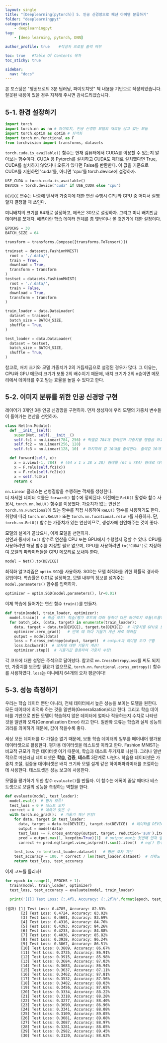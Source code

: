 ```yaml
---
layout: single
title: "[Deeplearning(pytorch)] 5. 인공 신경망으로 패션 아이템 분류하기"
folder: "deeplearningpyt"
categories:
    - deeplearningpyt
tag:
    - [deep learning, pytorch, DNN]

author_profile: true    #작성자 프로필 출력 여부

toc: true   #Table Of Contents 목차 
toc_sticky: true

sidebar:
  nav: "docs"
---
```


본 포스팅은 "펭귄브로의 3분 딥러닝, 파이토치맛" 책 내용을 기반으로 작성되었습니다.
잘못된 내용이 있을 경우 지적해 주시면 감사드리겠습니다.

## 5-1. 환경 설정하기
```python
import torch
import torch.nn as nn # 파이토치, 인공 신경망 모델의 재료들 담고 있는 모듈
import torch.optim as optim # 최적화
import torch.nn.functional as F
from torchvision import transforms, datasets
```

`torch.cuda.is_available()` 함수는 현재 컴퓨터에서 CUDA를 이용할 수 있는지 알아보는 함수이다. CUDA 용 Pytorch를 설치하고 CUDA도 제대로 설치했다면 True, CUDA를 설치하지 않았거나 오류가 있다면 False를 반환한다. 이 값을 기준으로 CUDA를 지원하면 'cuda'를, 아니면 'cpu'를 torch.device에 설정하자.
```python
USE_CUDA = torch.cuda.is_available()
DEVICE = torch.device("cuda" if USE_CUDA else "cpu")
```

`DEVICE` 변수는 나중에 텐서와 가중치에 대한 연산 수행시 CPU와 GPU 중 어디서 실행할지 결정할 때 쓰인다.

미니배치의 크기를 64개로 설정하고, 에폭은 30으로 설정하자. 그리고 미니 배치만큼 데이터를 쪼개자. 에폭이란 학습 데이터 전체를 총 몇번이나 볼 것인가에 대한 설정이다.
```python
EPOCHS = 30
BATCH_SIZE = 64

transform = transforms.Compose([transforms.ToTensor()])

trainset = datasets.FashionMNIST(
  root = './.data/',
  train = True,
  download = True,
  transform = transform
)
testset = datasets.FashionMNIST(
  root = './.data/',
  train = False,
  download = True,
  transform = transform
)

train_loader = data.DataLoader(
  dataset = trainset,
  batch_size = BATCH_SIZE,
  shuffle = True,
)

test_loader = data.DataLoader(
  dataset = testset,
  batch_size = BATCH_SIZE,
  shuffle = True,
)
``` 

참고로, 배치 크기와 모델 가중치가 2의 거듭제곱으로 설정된 경우가 많다. 그 이유는, CPU와 GPU 메모리 크기가 보통 2의 배수이기 때문에, 배치 크기가 2의 n승이면 메모리에서 데이터를 주고 받는 효율을 높일 수 있다고 한다.

## 5-2. 이미지 분류를 위한 인공 신경망 구현
레이어가 3개인 3층 인공 신경망을 구현하자.
먼저 생성자에 우리 모델의 가중치 변수들이 들어가는 연산을 선언하자.
```python
class Net(nn.Module):
  def __init__(self):
    super(Net, self).__init__()
    self.fc1 = nn.Linear(784, 256) # 픽셀값 784개 입력받아 가중치를 행렬곱 하고 편향 더해 값 256개 출력
    self.fc2 = nn.Linear(256, 128)
    self.fc3 = nn.Linear(128, 10)  # 마지막에 값 10개를 출력한다. 출력값 10개 각각은 클래스를 나타내며, 가장 큰 값을 갖는 클래스가 이 모델의 예측값이 된다.

  def forward(self, x):
    x = x.view(-1, 784)  # (64 x 1 x 28 x 28) 형태를 (64 x 784) 형태로 데이터 변환
    x = F.relu(self.fc1(x))
    x = F.relu(self.fc2(x))
    x = self.fc3(x)
    return x
```
`nn.Linear` 클래스는 선형결합을 수행하는 객체를 생성한다.<br/>
더 자세한 데이터 흐름은 `forward()` 함수에 정의된다. 이전에는 `ReLU()` 활성화 함수 사용시, `torch.nn.ReLU()` 함수를 이용했다. 가중치가 없는 연산은 `torch.nn.Functional`에 있는 함수를 직접 사용하여 `ReLU()` 함수를 사용하기도 한다. 취향에 따라 `torch.nn.ReLU()` 또는 `torch.nn.fucntional.relu()`를 사용하자. 단, `torch.nn.ReLU()` 함수는 가중치가 있는 연산이므로, 생성자에 선언해주는 것이 좋다.

모델의 설계가 끝났으니, 이제 모델을 선언하자.<br/>
선언과 동시에 `to()` 함수로 연산을 CPU 또는 GPU에서 수행할지 정할 수 있다. CPU를 사용하려면 해당 함수를 지정할 필요 없으며, GPU를 사용하려면 `to("CUDA")`로 지정하여 모델의 파라미터들을 GPU 메모리로 보내야 한다.
```python
model = Net().to(DEVICE)
```

최적화 알고리즘은 `optim.SGD`를 사용하자. SGD는 모델 최적화를 위한 확률적 경사하강법이다. 학습률은 0.01로 설정하고, 모델 내부의 정보를 넘겨주는 `model.parameters()` 함수를 입력하자.
```python
optimizer = optim.SGD(model.parameters(), lr=0.01)
```

이제 학습에 들어가는 연산 함수 `train()`를 만들자.
```python
def train(model, train_loader, optimizer):
  model.train()  # 학습 모드! 학습/평가 모드에 따라 동작이 다른 파이토치 모듈(드롭아웃 등)이 있다
  for batch_idx, (data, target) in enumerate(train_loader):
    data, target = data.to(DEVICE), target.to(DEVICE)  # 가중치를 GPU로 보냈다면, 학습 데이터도 같은 장치로 보내야 연산 수행이 가능하다!
    optimizer.zero_grad()   # 반복 때 마다 기울기 계산 새로 해야함
    output = model(data)
    loss = F.cross_entropy(output, target)  # output과 레이블 오차 구함
    loss.backward()  # 오차에 대한 기울기 계산!
    optimizer.step()  # 기울기값 활용하여 가중치 수정!
```

각 코드에 대한 설명은 주석으로 달아놨다. 참고로 `nn.CrossEntropyLoss`를 써도 되지만, 가중치를 보관할 필요가 없으므로, `torch.nn.functional.corss_entropy()` 함수를 사용하였다. `loss`는 미니배치 64개의 오차 평균이다!

## 5-3. 성능 측정하기
우리는 학습 데이터 뿐만 아니라, 전체 데이터에서 높은 성능을 보이는 모델을 원한다. 모든 데이터에 최적화 하는 것을 일반화(Generalization)라고 한다. 그리고 학습 데이터를 기반으로 만든 모델이 학습하지 않은 데이터에 얼마나 적응하는지 수치로 나타낸 것을 일반화 오류(Generalization Error) 라고 한다. 일반화 오류는 학습과 실제 성능의 괴리를 의미하기 때문에, 값이 작을수록 좋다.<br/>

세상 모든 데이터를 다 가질순 없기 때문에, 보통 학습 데이터의 일부를 떼어내어 평가용 데이터셋으로 활용한다. 평가용 데이터셋을 테스트셋 이라고 한다. Fashion MNIST는 비교적 규모가 작은 데이터셋 이기 때문에, 학습과 테스트 두가지로 나뉜다. 그러나 일반적으로 머신러닝 데이터셋은 **학습**, **검증**, **테스트** 3단계로 나뉜다. 학습용 데이터셋은 가중치 조절, 검증용 데이터셋은 배치 크기와 모델 설계 같은 하이퍼파라미터를 조절하는데 사용한다. 테스트셋은 성능 보고에 사용한다.<br/>

모델을 평가하기 위한 함수 `evaluate()`를 만들자. 이 함수는 에폭이 끝날 때마다 테스트셋으로 모델의 성능을 측정하는 역할을 한다.
```python
def evaluate(model, test_loader):
  model.eval()  # 평가 모드!
  test_loss = 0 # 테스트 오차
  correct = 0   # 예측이 맞은 수
  with torch.no_grad():  # 기울기 계산 안함!
    for data, target in test_loader:
      data, target = data.to(DEVICE), target.to(DEVICE)  # 데이터를 DEVICE로 보냄!
      output = model(data)  
      test_loss += F.cross_entropy(output, target, reduction='sum').item()  # 교차 엔트로피 거칠 때 미니배치의 평균 대신 합을 받아오도록 함!
      pred = output.max(1, keepdim=True)[1]  # output.max는 첫번째 인자 방향(차원)으로 가장 큰 값과 그 값이 있는 인덱스 값 출력함. [1]로 인덱스 값을 가져오자!
      correct += pred.eq(target.view_as(pred)).sum().item()  # eq() 함수는 일치하면 1 아니면 0 출력. view_as() 함수는 target 텐서를 pred 모양대로 정렬해줌.
    
    test_loss /= len(test_loader.dataset)   # 평균 오차 계산
    test_accuracy = 100. * correct / len(test_loader.dataset)  # 정확도 산출
    return test_loss, test_accuracy
```

이제 코드를 돌리자!
```python
for epoch in range(1, EPOCHS + 1):
  train(model, train_loader, optimizer)
  test_loss, test_accuracy = evaluate(model, train_loader)

  print('[{}] Test Loss: {:.4f}, Accuracy: {:.2f}%'.format(epoch, test_loss, test_accuracy))
```
    (결과) [1] Test Loss: 0.4785, Accuracy: 82.83%
           [2] Test Loss: 0.4724, Accuracy: 83.02%
           [3] Test Loss: 0.4601, Accuracy: 83.69%
           [4] Test Loss: 0.4316, Accuracy: 84.76%
           [5] Test Loss: 0.4393, Accuracy: 84.26%
           [6] Test Loss: 0.4233, Accuracy: 84.88%
           [7] Test Loss: 0.4036, Accuracy: 85.82%
           [8] Test Loss: 0.3938, Accuracy: 86.24%
           [9] Test Loss: 0.3867, Accuracy: 86.51%
           [10] Test Loss: 0.3809, Accuracy: 86.67%
           [11] Test Loss: 0.3735, Accuracy: 86.91%
           [12] Test Loss: 0.3915, Accuracy: 85.98%
           [13] Test Loss: 0.3684, Accuracy: 87.03%
           [14] Test Loss: 0.3683, Accuracy: 86.94%
           [15] Test Loss: 0.3637, Accuracy: 87.11%
           [16] Test Loss: 0.3462, Accuracy: 87.81%
           [17] Test Loss: 0.3532, Accuracy: 87.56%
           [18] Test Loss: 0.3402, Accuracy: 88.03%
           [19] Test Loss: 0.3456, Accuracy: 87.65%
           [20] Test Loss: 0.3334, Accuracy: 88.22%
           [21] Test Loss: 0.3318, Accuracy: 88.28%
           [22] Test Loss: 0.3277, Accuracy: 88.40%
           [23] Test Loss: 0.3690, Accuracy: 86.96%
           [24] Test Loss: 0.3341, Accuracy: 88.08%
           [25] Test Loss: 0.3109, Accuracy: 89.05%
           [26] Test Loss: 0.3081, Accuracy: 89.08%
           [27] Test Loss: 0.3087, Accuracy: 88.97%
           [28] Test Loss: 0.3281, Accuracy: 88.05%
           [29] Test Loss: 0.2982, Accuracy: 89.45%
           [30] Test Loss: 0.3120, Accuracy: 88.63%